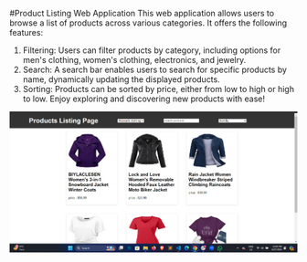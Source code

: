 #Product Listing Web Application
This web application allows users to browse a list of products across various categories. It offers the following features:

1. Filtering: Users can filter products by category, including options for men's clothing, women's clothing, electronics, and jewelry.
2. Search: A search bar enables users to search for specific products by name, dynamically updating the displayed products.
3. Sorting: Products can be sorted by price, either from low to high or high to low.
Enjoy exploring and discovering new products with ease!

![alt text](image.png)